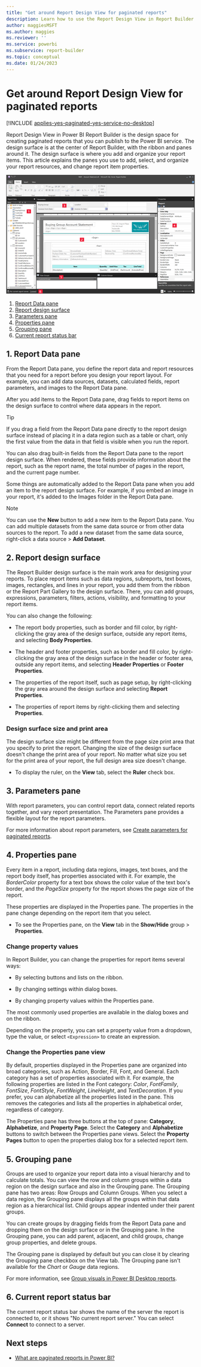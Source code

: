 ```yaml
---
title: "Get around Report Design View for paginated reports"
description: Learn how to use the Report Design View in Report Builder to create paginated reports that you can publish in the Power BI service.  
author: maggiesMSFT
ms.author: maggies
ms.reviewer: ''
ms.service: powerbi
ms.subservice: report-builder
ms.topic: conceptual
ms.date: 01/24/2023
---
```


# Get around Report Design View for paginated reports

[!INCLUDE [applies-yes-paginated-yes-service-no-desktop](../includes/applies-yes-paginated-yes-service-no-desktop.md)] 

Report Design View in Power BI Report Builder is the design space for creating paginated reports that you can publish to the Power BI service. The design surface is at the center of Report Builder, with the ribbon and panes around it. The design surface is where you add and organize your report items. This article explains the panes you use to add, select, and organize your report resources, and change report item properties.  

[ ![Screenshot of the Report Builder Report Design View.](media/paginated-reports-report-design-view/power-bi-paginated-report-design-view.png)](media/paginated-reports-report-design-view/power-bi-paginated-report-design-view.png#lightbox)

1. [Report Data pane](#1-report-data-pane) 
2. [Report design surface](#2-report-design-surface)  
3. [Parameters pane](#3-parameters-pane) 
4. [Properties pane](#4-properties-pane) 
5. [Grouping pane](#5-grouping-pane) 
6. [Current report status bar](#6-current-report-status-bar)  
  
## 1. Report Data pane  
From the Report Data pane, you define the report data and report resources that you need for a report before you design your report layout. For example, you can add data sources, datasets, calculated fields, report parameters, and images to the Report Data pane.  
  
After you add items to the Report Data pane, drag fields to report items on the design surface to control where data appears in the report.  
  
> [!TIP]  
> If you drag a field from the Report Data pane directly to the report design surface instead of placing it in a data region such as a table or chart, only the first value from the data in that field is visible when you run the report.  
  
You can also drag built-in fields from the Report Data pane to the report design surface. When rendered, these fields provide information about the report, such as the report name, the total number of pages in the report, and the current page number.  
  
Some things are automatically added to the Report Data pane when you add an item to the report design surface. For example, if you embed an image in your report, it's added to the Images folder in the Report Data pane.  
  
> [!NOTE]  
> You can use the **New** button to add a new item to the Report Data pane. You can add multiple datasets from the same data source or from other data sources to the report. To add a new dataset from the same data source, right-click a data source > **Add Dataset**.  
  
## 2. Report design surface  
The Report Builder design surface is the main work area for designing your reports. To place report items such as data regions, subreports, text boxes, images, rectangles, and lines in your report, you add them from the ribbon or the Report Part Gallery to the design surface. There, you can add groups, expressions, parameters, filters, actions, visibility, and formatting to your report items.  
  
You can also change the following:  
  
- The report body properties, such as border and fill color, by right-clicking the gray area of the design surface, outside any report items, and selecting **Body Properties**.  
  
- The header and footer properties, such as border and fill color, by right-clicking the gray area of the design surface in the header or footer area, outside any report items, and selecting **Header Properties** or **Footer Properties**.  
  
- The properties of the report itself, such as page setup, by right-clicking the gray area around the design surface and selecting **Report Properties**.  
  
- The properties of report items by right-clicking them and selecting **Properties**.  
  
### Design surface size and print area  
The design surface size might be different from the page size print area that you specify to print the report. Changing the size of the design surface doesn't change the print area of your report. No matter what size you set for the print area of your report, the full design area size doesn't change.
  
- To display the ruler, on the **View** tab, select the **Ruler** check box.  
  
## 3. Parameters pane  
With report parameters, you can control report data, connect related reports together, and vary report presentation. The Parameters pane provides a flexible layout for the report parameters.  
  
For more information about report parameters, see [Create parameters for paginated reports](paginated-reports-parameters.md).
  
## 4. Properties pane
Every item in a report, including data regions, images, text boxes, and the report body itself, has properties associated with it. For example, the *BorderColor* property for a text box shows the color value of the text box's border, and the *PageSize* property for the report shows the page size of the report.  
  
These properties are displayed in the Properties pane. The properties in the pane change depending on the report item that you select.  
  
- To see the Properties pane, on the **View** tab in the **Show/Hide** group > **Properties**.  
  
### Change property values  
In Report Builder, you can change the properties for report items several ways:  
  
- By selecting buttons and lists on the ribbon.  
  
- By changing settings within dialog boxes.  
  
- By changing property values within the Properties pane.  
  
The most commonly used properties are available in the dialog boxes and on the ribbon.  
  
Depending on the property, you can set a property value from a dropdown, type the value, or select `<Expression>` to create an expression.  
  
### Change the Properties pane view  
By default, properties displayed in the Properties pane are organized into broad categories, such as Action, Border, Fill, Font, and General. Each category has a set of properties associated with it. For example, the following properties are listed in the Font category: *Color*, *FontFamily*, *FontSize*, *FontStyle*, *FontWeight*, *LineHeight*, and *TextDecoration*. If you prefer, you can alphabetize all the properties listed in the pane. This removes the categories and lists all the properties in alphabetical order, regardless of category.  
  
The Properties pane has three buttons at the top of pane: **Category**, **Alphabetize**, and **Property Page**. Select the **Category** and **Alphabetize** buttons to switch between the Properties pane views. Select the **Property Pages** button to open the properties dialog box for a selected report item.  
  
## 5. Grouping pane

Groups are used to organize your report data into a visual hierarchy and to calculate totals. You can view the row and column groups within a data region on the design surface and also in the Grouping pane. The Grouping pane has two areas: Row Groups and Column Groups. When you select a data region, the Grouping pane displays all the groups within that data region as a hierarchical list. Child groups appear indented under their parent groups.  
  
You can create groups by dragging fields from the Report Data pane and dropping them on the design surface or in the Grouping pane. In the Grouping pane, you can add parent, adjacent, and child groups, change group properties, and delete groups.  
  
The Grouping pane is displayed by default but you can close it by clearing the Grouping pane checkbox on the View tab. The Grouping pane isn't available for the *Chart* or *Gauge* data regions.  
  
For more information, see [Group visuals in Power BI Desktop reports](../create-reports/desktop-grouping-visuals.md).  
  
## 6. Current report status bar

The current report status bar shows the name of the server the report is connected to, or it shows "No current report server." You can select **Connect** to connect to a server.

## Next steps

- [What are paginated reports in Power BI?](paginated-reports-report-builder-power-bi.md) 

